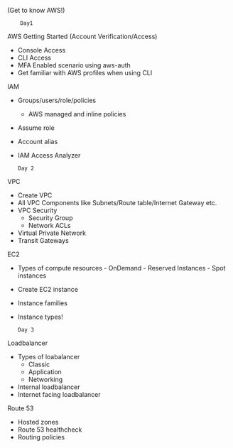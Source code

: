 (Get to know AWS!)

        Day1
    
AWS Getting Started (Account Verification/Access)

  - Console Access
  - CLI Access
  - MFA Enabled scenario using aws-auth
  - Get familiar with AWS profiles when using CLI

IAM

  - Groups/users/role/policies
    - AWS managed and inline policies
  - Assume role
  - Account alias
  - IAM Access Analyzer
  
        Day 2
    
VPC
  - Create VPC
  - All VPC Components like Subnets/Route table/Internet Gateway etc.
  - VPC Security
    - Security Group
    - Network ACLs
  - Virtual Private Network
  - Transit Gateways

EC2

   - Types of compute resources
    - OnDemand
    - Reserved Instances
    - Spot instances
   - Create EC2 instance
   - Instance families
   - Instance types!
 
         Day 3
         
 Loadbalancer
 
   - Types of loabalancer
        - Classic
        - Application
        - Networking
   - Internal loadbalancer
   - Internet facing loadbalancer

 Route 53
  
   - Hosted zones
   - Route 53 healthcheck
   - Routing policies
        


    
  
